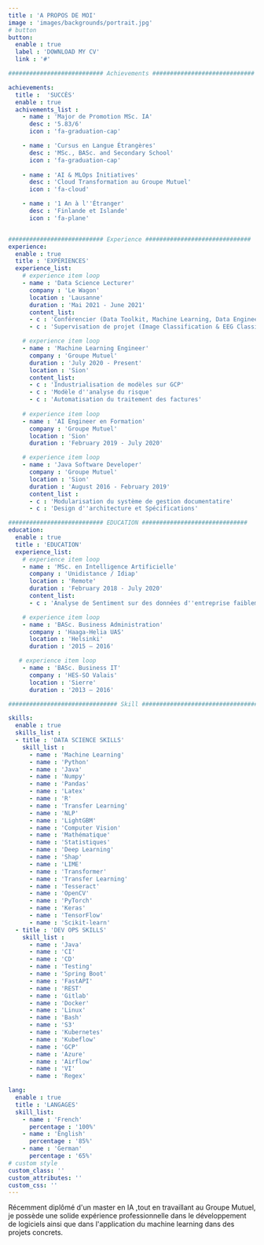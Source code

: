 ```yaml
---
title : 'A PROPOS DE MOI'
image : 'images/backgrounds/portrait.jpg'
# button
button:
  enable : true
  label : 'DOWNLOAD MY CV'
  link : '#'

########################### Achievements #############################

achievements:
  title :  'SUCCÈS'
  enable : true
  achivements_list :
    - name : 'Major de Promotion MSc. IA'
      desc : '5.83/6'
      icon : 'fa-graduation-cap'

    - name : 'Cursus en Langue Étrangères'
      desc : 'MSc., BASc. and Secondary School'
      icon : 'fa-graduation-cap'
      
    - name : 'AI & MLOps Initiatives'
      desc : 'Cloud Transformation au Groupe Mutuel'
      icon : 'fa-cloud'

    - name : '1 An à l''Étranger'
      desc : 'Finlande et Islande'
      icon : 'fa-plane'


########################### Experience ##############################
experience:
  enable : true
  title : 'EXPÉRIENCES'
  experience_list:
    # experience item loop
    - name : 'Data Science Lecturer'
      company : 'Le Wagon' 
      location : 'Lausanne'
      duration : 'Mai 2021 - June 2021'
      content_list:
      - c : 'Conférencier (Data Toolkit, Machine Learning, Data Engineering)'
      - c : 'Supervisation de projet (Image Classification & EEG Classification)'

    # experience item loop
    - name : 'Machine Learning Engineer'
      company : 'Groupe Mutuel'
      duration : 'July 2020 - Present'
      location : 'Sion'
      content_list:
      - c : 'Industrialisation de modèles sur GCP'
      - c : 'Modèle d''analyse du risque'
      - c : 'Automatisation du traitement des factures'
   
    # experience item loop
    - name : 'AI Engineer en Formation'
      company : 'Groupe Mutuel'
      location : 'Sion'
      duration : 'February 2019 - July 2020'

    # experience item loop
    - name : 'Java Software Developer'
      company : 'Groupe Mutuel'  
      location : 'Sion'
      duration : 'August 2016 - February 2019'
      content_list :
      - c : 'Modularisation du système de gestion documentatire'
      - c : 'Design d''architecture et Spécifications'

########################### EDUCATION ##############################
education:
  enable : true
  title : 'EDUCATION'
  experience_list:
    # experience item loop
    - name : 'MSc. en Intelligence Artificielle'
      company : 'Unidistance / Idiap'
      location : 'Remote'
      duration : 'February 2018 - July 2020'
      content_list:
      - c : 'Analyse de Sentiment sur des données d''entreprise faiblement polarisées'

    # experience item loop
    - name : 'BASc. Business Administration'
      company : 'Haaga-Helia UAS'
      location : 'Helsinki'
      duration : '2015 – 2016'

   # experience item loop
    - name : 'BASc. Business IT'
      company : 'HES-SO Valais'
      location : 'Sierre'
      duration : '2013 – 2016'

############################### Skill #################################

skills:
  enable : true
  skills_list :
  - title : 'DATA SCIENCE SKILLS'
    skill_list :
      - name : 'Machine Learning'
      - name : 'Python'
      - name : 'Java'
      - name : 'Numpy'
      - name : 'Pandas'
      - name : 'Latex'
      - name : 'R'
      - name : 'Transfer Learning'
      - name : 'NLP'
      - name : 'LightGBM'
      - name : 'Computer Vision'
      - name : 'Mathématique'
      - name : 'Statistiques'
      - name : 'Deep Learning'
      - name : 'Shap'
      - name : 'LIME'
      - name : 'Transformer'
      - name : 'Transfer Learning'
      - name : 'Tesseract'
      - name : 'OpenCV'
      - name : 'PyTorch'
      - name : 'Keras'
      - name : 'TensorFlow'
      - name : 'Scikit-learn'
  - title : 'DEV OPS SKILLS'
    skill_list :
      - name : 'Java'
      - name : 'CI'
      - name : 'CD'
      - name : 'Testing'
      - name : 'Spring Boot'
      - name : 'FastAPI'
      - name : 'REST'
      - name : 'Gitlab'
      - name : 'Docker'
      - name : 'Linux'
      - name : 'Bash'
      - name : 'S3'
      - name : 'Kubernetes'
      - name : 'Kubeflow'
      - name : 'GCP'
      - name : 'Azure'
      - name : 'Airflow'
      - name : 'VI'
      - name : 'Regex'

lang:
  enable : true
  title : 'LANGAGES'
  skill_list:
    - name : 'French'
      percentage : '100%'
    - name : 'English'
      percentage : '85%'
    - name : 'German'
      percentage : '65%'
# custom style
custom_class: '' 
custom_attributes: '' 
custom_css: ''
---
```


Récemment diplômé d'un master en IA ,tout en travaillant au Groupe Mutuel, je possède une solide expérience professionnelle dans le développement de logiciels ainsi que dans l'application du machine learning dans des projets concrets.
